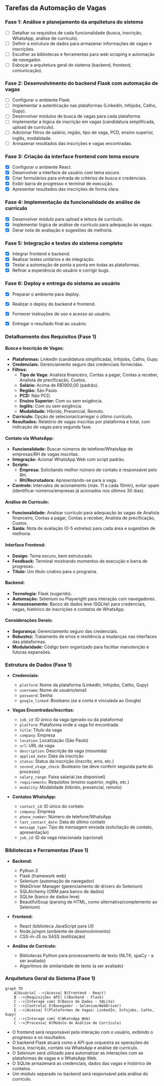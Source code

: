 ## Tarefas da Automação de Vagas

### Fase 1: Análise e planejamento da arquitetura do sistema
- [ ] Detalhar os requisitos de cada funcionalidade (busca, inscrição, WhatsApp, análise de currículo).
- [ ] Definir a estrutura de dados para armazenar informações de vagas e inscrições.
- [ ] Escolher as bibliotecas e ferramentas para web scraping e automação de navegador.
- [ ] Esboçar a arquitetura geral do sistema (backend, frontend, comunicação).

### Fase 2: Desenvolvimento do backend Flask com automação de vagas
- [ ] Configurar o ambiente Flask.
- [ ] Implementar a autenticação nas plataformas (LinkedIn, Infojobs, Catho, Gupy).
- [ ] Desenvolver módulos de busca de vagas para cada plataforma.
- [ ] Implementar a lógica de inscrição em vagas (candidatura simplificada, upload de currículo).
- [ ] Adicionar filtros de salário, região, tipo de vaga, PCD, ensino superior, inglês, modalidade.
- [ ] Armazenar resultados das inscrições e vagas encontradas.

### Fase 3: Criação da interface frontend com tema escuro
- [x] Configurar o ambiente React.
- [x] Desenvolver a interface de usuário com tema escuro.
- [x] Criar formulários para entrada de critérios de busca e credenciais.
- [x] Exibir barra de progresso e terminal de execução.
- [x] Apresentar resultados das inscrições de forma clara.

### Fase 4: Implementação da funcionalidade de análise de currículo
- [x] Desenvolver módulo para upload e leitura de currículo.
- [x] Implementar lógica de análise de currículo para adequação às vagas.
- [x] Gerar nota de avaliação e sugestões de melhoria.

### Fase 5: Integração e testes do sistema completo
- [x] Integrar frontend e backend.
- [x] Realizar testes unitários e de integração.
- [x] Testar a automação de ponta a ponta em todas as plataformas.
- [x] Refinar a experiência do usuário e corrigir bugs.

### Fase 6: Deploy e entrega do sistema ao usuário
- [x] Preparar o ambiente para deploy.
- [x] Realizar o deploy do backend e frontend.
- [x] Fornecer instruções de uso e acesso ao usuário.
- [x] Entregar o resultado final ao usuário.



### Detalhamento dos Requisitos (Fase 1)

#### Busca e Inscrição de Vagas:
- **Plataformas:** LinkedIn (candidatura simplificada), Infojobs, Catho, Gupy.
- **Credenciais:** Gerenciamento seguro das credenciais fornecidas.
- **Filtros:**
  - **Tipo de Vaga:** Analista financeiro, Contas a pagar, Contas a receber, Analista de precificação, Custos.
  - **Salário:** Acima de R$1900,00 (padrão).
  - **Região:** São Paulo.
  - **PCD:** Não PCD.
  - **Ensino Superior:** Com ou sem exigência.
  - **Inglês:** Com ou sem exigência.
  - **Modalidade:** Híbrido, Presencial, Remoto.
- **Currículo:** Opção de selecionar/carregar o último currículo.
- **Resultados:** Relatório de vagas inscritas por plataforma e total, com indicação de vagas para segunda fase.

#### Contato via WhatsApp:
- **Funcionalidade:** Buscar números de telefone/WhatsApp de empresas/RH de vagas inscritas.
- **Integração:** Acionar WhatsApp Web com script padrão.
- **Scripts:**
  - **Empresa:** Solicitando melhor número de contato e responsável pelo RH.
  - **RH/Recrutadora:** Apresentando-se para a vaga.
- **Controle:** Intervalos de acionamento (máx. 11 a cada 10min), evitar spam (identificar números/empresas já acionados nos últimos 30 dias).

#### Análise de Currículo:
- **Funcionalidade:** Analisar currículo para adequação às vagas de Analista financeiro, Contas a pagar, Contas a receber, Analista de precificação, Custos.
- **Saída:** Nota de avaliação (0-5 estrelas) para cada área e sugestões de melhoria.

#### Interface Frontend:
- **Design:** Tema escuro, bem estruturado.
- **Feedback:** Terminal mostrando momentos de execução e barra de progresso.
- **Título:** Um título criativo para o programa.

#### Backend:
- **Tecnologia:** Flask (sugerido).
- **Automação:** Selenium ou Playwright para interação com navegadores.
- **Armazenamento:** Banco de dados leve (SQLite) para credenciais, vagas, histórico de inscrições e contatos de WhatsApp.

#### Considerações Gerais:
- **Segurança:** Gerenciamento seguro das credenciais.
- **Robustez:** Tratamento de erros e resiliência a mudanças nas interfaces das plataformas.
- **Modularidade:** Código bem organizado para facilitar manutenção e futuras expansões.



### Estrutura de Dados (Fase 1)

- **Credenciais:**
  - `platform`: Nome da plataforma (LinkedIn, Infojobs, Catho, Gupy)
  - `username`: Nome de usuário/email
  - `password`: Senha
  - `google_linked`: Booleano (se a conta é vinculada ao Google)

- **Vagas Encontradas/Inscritas:**
  - `job_id`: ID único da vaga (gerado ou da plataforma)
  - `platform`: Plataforma onde a vaga foi encontrada
  - `title`: Título da vaga
  - `company`: Empresa
  - `location`: Localização (São Paulo)
  - `url`: URL da vaga
  - `description`: Descrição da vaga (resumida)
  - `applied_date`: Data da inscrição
  - `status`: Status da inscrição (inscrito, erro, etc.)
  - `second_stage_check`: Booleano (se deve conferir segunda parte do processo)
  - `salary_range`: Faixa salarial (se disponível)
  - `requirements`: Requisitos (ensino superior, inglês, etc.)
  - `modality`: Modalidade (híbrido, presencial, remoto)

- **Contatos WhatsApp:**
  - `contact_id`: ID único do contato
  - `company`: Empresa
  - `phone_number`: Número de telefone/WhatsApp
  - `last_contact_date`: Data do último contato
  - `message_type`: Tipo de mensagem enviada (solicitação de contato, apresentação)
  - `job_id`: ID da vaga relacionada (opcional)

### Bibliotecas e Ferramentas (Fase 1)

- **Backend:**
  - Python 3
  - Flask (framework web)
  - Selenium (automação de navegador)
  - WebDriver Manager (gerenciamento de drivers do Selenium)
  - SQLAlchemy (ORM para banco de dados)
  - SQLite (banco de dados leve)
  - BeautifulSoup (parsing de HTML, como alternativa/complemento ao Selenium)

- **Frontend:**
  - React (biblioteca JavaScript para UI)
  - Node.js/npm (ambiente de desenvolvimento)
  - CSS-in-JS ou SASS (estilização)

- **Análise de Currículo:**
  - Bibliotecas Python para processamento de texto (NLTK, spaCy - a ser avaliado)
  - Algoritmos de similaridade de texto (a ser avaliado)

### Arquitetura Geral do Sistema (Fase 1)

```mermaid
graph TD
    A[Usuário] -->|Acessa| B(Frontend - React)
    B -->|Requisições API| C(Backend - Flask)
    C -->|Interage com| D(Banco de Dados - SQLite)
    C -->|Controla| E(Navegador - Selenium/WebDriver)
    E -->|Acessa| F(Plataformas de Vagas: LinkedIn, Infojobs, Catho, Gupy)
    C -->|Interage com| G(WhatsApp Web)
    C -->|Processa| H(Módulo de Análise de Currículo)
```

- O frontend será responsável pela interação com o usuário, exibindo o progresso e os resultados.
- O backend Flask atuará como a API que orquestra as operações de busca, inscrição, contato via WhatsApp e análise de currículo.
- O Selenium será utilizado para automatizar as interações com as plataformas de vagas e o WhatsApp Web.
- O SQLite armazenará as credenciais, dados das vagas e histórico de contatos.
- Um módulo separado no backend será responsável pela análise do currículo.

